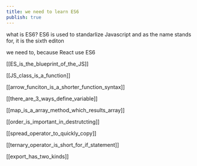 ```yaml
---
title: we need to learn ES6
publish: true
---
```


what is ES6? ES6 is used to standarlize Javascript and as the name stands for, it is the sixth editon

we need to, because React use ES6



[[ES_is_the_blueprint_of_the_JS]]

[[JS_class_is_a_function]]

[[arrow_funciton_is_a_shorter_function_syntax]]

[[there_are_3_ways_define_variable]]

[[map_is_a_array_method_which_results_array]]

[[order_is_important_in_destrutcting]]

[[spread_operator_to_quickly_copy]]

[[ternary_operator_is_short_for_if_statement]]

[[export_has_two_kinds]]


